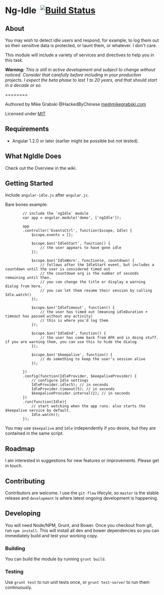 Ng-Idle &nbsp;[![Build Status](https://travis-ci.org/HackedByChinese/ng-idle.png?branch=master)](https://travis-ci.org/HackedByChinese/ng-idle)
=======

## About
 You may wish to detect idle users and respond, for example, to log them out so their sensitive data is protected, or taunt them, or whatever. I don't care.

This module will include a variety of services and directives to help you in this task.

_**Warning:** This is still in active development and subject to change without noticed. Consider that carefully before including in your production projects. I expect the beta phase to last 1 to 20 years, and that should start in a decade or so._

========

Authored by Mike Grabski @HackedByChinese <me@mikegrabski.com>

Licensed under [MIT](http://www.opensource.org/licenses/mit-license.php)

## Requirements
* Angular 1.2.0 or later (earlier might be possible but not tested).

## What NgIdle Does
Check out the Overview in the wiki.

## Getting Started

Include `angular-idle.js` after `angular.js`.

Bare bones example:

			// include the `ngIdle` module
			var app = angular.module('demo', ['ngIdle']);

			app
			.controller('EventsCtrl', function($scope, Idle) {
				$scope.events = [];

				$scope.$on('IdleStart', function() {
					// the user appears to have gone idle
				});

				$scope.$on('IdleWarn', function(e, countdown) {
					// follows after the IdleStart event, but includes a countdown until the user is considered timed out
					// the countdown arg is the number of seconds remaining until then.
					// you can change the title or display a warning dialog from here.
					// you can let them resume their session by calling Idle.watch()
				});

				$scope.$on('IdleTimeout', function() {
					// the user has timed out (meaning idleDuration + timeout has passed without any activity)
					// this is where you'd log them
				});

				$scope.$on('IdleEnd', function() {
					// the user has come back from AFK and is doing stuff. if you are warning them, you can use this to hide the dialog
				});

				$scope.$on('$keepalive', function() {
					// do something to keep the user's session alive
				});

			})
			.config(function(IdleProvider, $keepaliveProvider) {
				// configure Idle settings
				IdleProvider.idle(5); // in seconds
				IdleProvider.timeout(5); // in seconds
				$keepaliveProvider.interval(2); // in seconds
			})
			.run(function(Idle){
				// start watching when the app runs. also starts the $keepalive service by default.
				Idle.watch();
			});

You may use `$keepalive` and `Idle` independently if you desire, but they are contained in the same script.

## Roadmap

I am interested in suggestions for new features or improvements. Please get in touch.

## Contributing

Contributors are welcome. I use the `git-flow` lifecyle, so `master` is the stable release and `development` is where latest ongoing development is happening.

## Developing

You will need Node/NPM, Grunt, and Bower. Once you checkout from git, run `npm install`. This will install all dev and bower dependencies so you can immediately build and test your working copy.

### Building
You can build the module by running `grunt build`.

### Testing

Use `grunt test` to run unit tests once, or `grunt test-server` to run them continuously.
